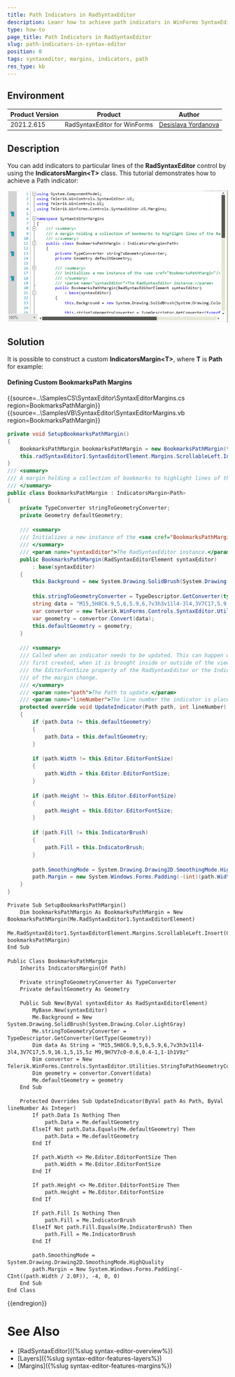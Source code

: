 ```yaml
---
title: Path Indicators in RadSyntaxEditor 
description: Leanr how to achieve path indicators in WinForms SyntaxEditor.
type: how-to
page_title: Path Indicators in RadSyntaxEditor    
slug: path-indicators-in-syntax-editor
position: 0
tags: syntaxeditor, margins, indicators, path
res_type: kb
---
```


## Environment
 
|Product Version|Product|Author|
|----|----|----|
|2021.2.615|RadSyntaxEditor for WinForms|[Desislava Yordanova](https://www.telerik.com/blogs/author/desislava-yordanova)|
 
## Description

You can add indicators to particular lines of the **RadSyntaxEditor** control by using the **IndicatorsMargin&#60;T&#62;** class. This tutorial demonstrates how to achieve a Path indicator:

![syntax-editor-features-margins006](images/syntax-editor-features-margins006.png) 

## Solution 
 
It is possible to construct a custom **IndicatorsMargin&#60;T&#62;**, where **T** is **Path** for example:

#### Defining Custom BookmarksPath Margins

{{source=..\SamplesCS\SyntaxEditor\SyntaxEditorMargins.cs region=BookmarksPathMargin}}
{{source=..\SamplesVB\SyntaxEditor\SyntaxEditorMargins.vb region=BookmarksPathMargin}}

````C#
private void SetupBookmarksPathMargin()
{
    BookmarksPathMargin bookmarksPathMargin = new BookmarksPathMargin(this.radSyntaxEditor1.SyntaxEditorElement);
    this.radSyntaxEditor1.SyntaxEditorElement.Margins.ScrollableLeft.Insert(0, bookmarksPathMargin); 
}
/// <summary>
/// A margin holding a collection of bookmarks to highlight lines of the RadSyntaxEditor control.
/// </summary>
public class BookmarksPathMargin : IndicatorsMargin<Path>
{
    private TypeConverter stringToGeometryConverter;
    private Geometry defaultGeometry;

    /// <summary>
    /// Initializes a new instance of the <see cref="BookmarksPathMargin"/> class.
    /// </summary>
    /// <param name="syntaxEditor">The RadSyntaxEditor instance.</param>
    public BookmarksPathMargin(RadSyntaxEditorElement syntaxEditor)
        : base(syntaxEditor)
    {
        this.Background = new System.Drawing.SolidBrush(System.Drawing.Color.LightGray);

        this.stringToGeometryConverter = TypeDescriptor.GetConverter(typeof(Geometry));
        string data = "M15,5H8C6.9,5,6,5.9,6,7v3h3v11l4-3l4,3V7C17,5.9,16.1,5,15,5z M9,9H7V7c0-0.6,0.4-1,1-1h1V9z";
        var convertor = new Telerik.WinForms.Controls.SyntaxEditor.Utilities.StringToPathGeometryConverter();
        var geometry = convertor.Convert(data);
        this.defaultGeometry = geometry;
    }

    /// <summary>
    /// Called when an indicator needs to be updated. This can happen when the indicator is
    /// first created, when it is brought inside or outside of the viewport or when
    /// the EditorFontSize property of the RadSyntaxEditor or the IndicatorBrush property
    /// of the margin change.
    /// </summary>
    /// <param name="path">The Path to update.</param>
    /// <param name="lineNumber">The line number the indicator is placed on.</param>
    protected override void UpdateIndicator(Path path, int lineNumber)
    {
        if (path.Data != this.defaultGeometry)
        {
            path.Data = this.defaultGeometry;
        } 

        if (path.Width != this.Editor.EditorFontSize)
        {
            path.Width = this.Editor.EditorFontSize;
        }

        if (path.Height != this.Editor.EditorFontSize)
        {
            path.Height = this.Editor.EditorFontSize;
        }

        if (path.Fill != this.IndicatorBrush)
        {
            path.Fill = this.IndicatorBrush;
        }

        path.SmoothingMode = System.Drawing.Drawing2D.SmoothingMode.HighQuality;
        path.Margin = new System.Windows.Forms.Padding(-(int)(path.Width / 2f), -4, 0, 0);
    }
}

````
````VB.NET
Private Sub SetupBookmarksPathMargin()
    Dim bookmarksPathMargin As BookmarksPathMargin = New BookmarksPathMargin(Me.RadSyntaxEditor1.SyntaxEditorElement)
    Me.RadSyntaxEditor1.SyntaxEditorElement.Margins.ScrollableLeft.Insert(0, bookmarksPathMargin)
End Sub

Public Class BookmarksPathMargin
    Inherits IndicatorsMargin(Of Path)

    Private stringToGeometryConverter As TypeConverter
    Private defaultGeometry As Geometry

    Public Sub New(ByVal syntaxEditor As RadSyntaxEditorElement)
        MyBase.New(syntaxEditor)
        Me.Background = New System.Drawing.SolidBrush(System.Drawing.Color.LightGray)
        Me.stringToGeometryConverter = TypeDescriptor.GetConverter(GetType(Geometry))
        Dim data As String = "M15,5H8C6.9,5,6,5.9,6,7v3h3v11l4-3l4,3V7C17,5.9,16.1,5,15,5z M9,9H7V7c0-0.6,0.4-1,1-1h1V9z"
        Dim convertor = New Telerik.WinForms.Controls.SyntaxEditor.Utilities.StringToPathGeometryConverter()
        Dim geometry = convertor.Convert(data)
        Me.defaultGeometry = geometry
    End Sub

    Protected Overrides Sub UpdateIndicator(ByVal path As Path, ByVal lineNumber As Integer)
        If path.Data Is Nothing Then
            path.Data = Me.defaultGeometry
        ElseIf Not path.Data.Equals(Me.defaultGeometry) Then
            path.Data = Me.defaultGeometry
        End If

        If path.Width <> Me.Editor.EditorFontSize Then
            path.Width = Me.Editor.EditorFontSize
        End If

        If path.Height <> Me.Editor.EditorFontSize Then
            path.Height = Me.Editor.EditorFontSize
        End If

        If path.Fill Is Nothing Then
            path.Fill = Me.IndicatorBrush
        ElseIf Not path.Fill.Equals(Me.IndicatorBrush) Then
            path.Fill = Me.IndicatorBrush
        End If

        path.SmoothingMode = System.Drawing.Drawing2D.SmoothingMode.HighQuality
        path.Margin = New System.Windows.Forms.Padding(-CInt((path.Width / 2.0F)), -4, 0, 0)
    End Sub
End Class

````

{{endregion}}

# See Also

* [RadSyntaxEditor]({%slug syntax-editor-overview%})
* [Layers]({%slug syntax-editor-features-layers%})
* [Margins]({%slug syntax-editor-features-margins%})

